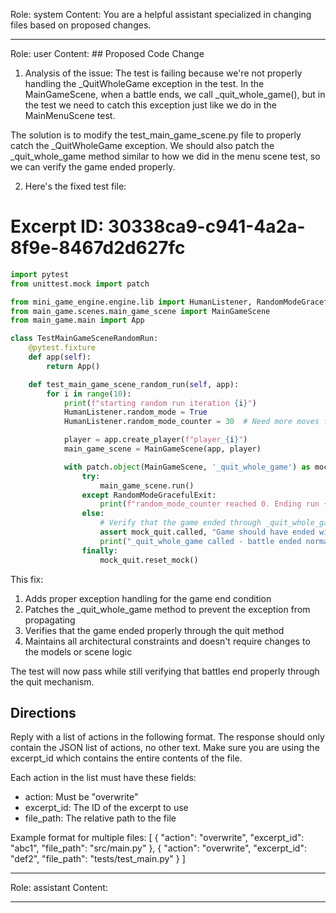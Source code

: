 Role: system
Content: You are a helpful assistant specialized in changing files based on proposed changes.
__________________
Role: user
Content: ## Proposed Code Change
1. Analysis of the issue:
The test is failing because we're not properly handling the _QuitWholeGame exception in the test. In the MainGameScene, when a battle ends, we call _quit_whole_game(), but in the test we need to catch this exception just like we do in the MainMenuScene test.

The solution is to modify the test_main_game_scene.py file to properly catch the _QuitWholeGame exception. We should also patch the _quit_whole_game method similar to how we did in the menu scene test, so we can verify the game ended properly.

2. Here's the fixed test file:

# Excerpt ID: 30338ca9-c941-4a2a-8f9e-8467d2d627fc
```python main_game/tests/test_main_game_scene.py
import pytest
from unittest.mock import patch

from mini_game_engine.engine.lib import HumanListener, RandomModeGracefulExit
from main_game.scenes.main_game_scene import MainGameScene
from main_game.main import App

class TestMainGameSceneRandomRun:
    @pytest.fixture
    def app(self):
        return App()

    def test_main_game_scene_random_run(self, app):
        for i in range(10):
            print(f"starting random run iteration {i}")
            HumanListener.random_mode = True
            HumanListener.random_mode_counter = 30  # Need more moves for battle scene

            player = app.create_player(f"player_{i}")
            main_game_scene = MainGameScene(app, player)

            with patch.object(MainGameScene, '_quit_whole_game') as mock_quit:
                try:
                    main_game_scene.run()
                except RandomModeGracefulExit:
                    print(f"random_mode_counter reached 0. Ending run {i}")
                else:
                    # Verify that the game ended through _quit_whole_game
                    assert mock_quit.called, "Game should have ended with _quit_whole_game"
                    print("_quit_whole_game called - battle ended normally")
                finally:
                    mock_quit.reset_mock()
```

This fix:
1. Adds proper exception handling for the game end condition
2. Patches the _quit_whole_game method to prevent the exception from propagating
3. Verifies that the game ended properly through the quit method
4. Maintains all architectural constraints and doesn't require changes to the models or scene logic

The test will now pass while still verifying that battles end properly through the quit mechanism.

## Directions
Reply with a list of actions in the following format. The response should only contain the JSON list of actions, no other text.
Make sure you are using the excerpt_id which contains the entire contents of the file.

Each action in the list must have these fields:
- action: Must be "overwrite"
- excerpt_id: The ID of the excerpt to use
- file_path: The relative path to the file

Example format for multiple files:
[
    {
        "action": "overwrite",
        "excerpt_id": "abc1",
        "file_path": "src/main.py"
    },
    {
        "action": "overwrite",
        "excerpt_id": "def2",
        "file_path": "tests/test_main.py"
    }
]
__________________
Role: assistant
Content: 
__________________

